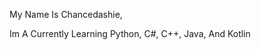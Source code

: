My Name Is Chancedashie,

Im A Currently Learning Python, C#, C++, Java, And Kotlin
<!---
Chancedashie-GGGG/Chancedashie-GGGG is a ✨ special ✨ repository because its `README.md` (this file) appears on your GitHub profile.
You can click the Preview link to take a look at your changes.
--->
